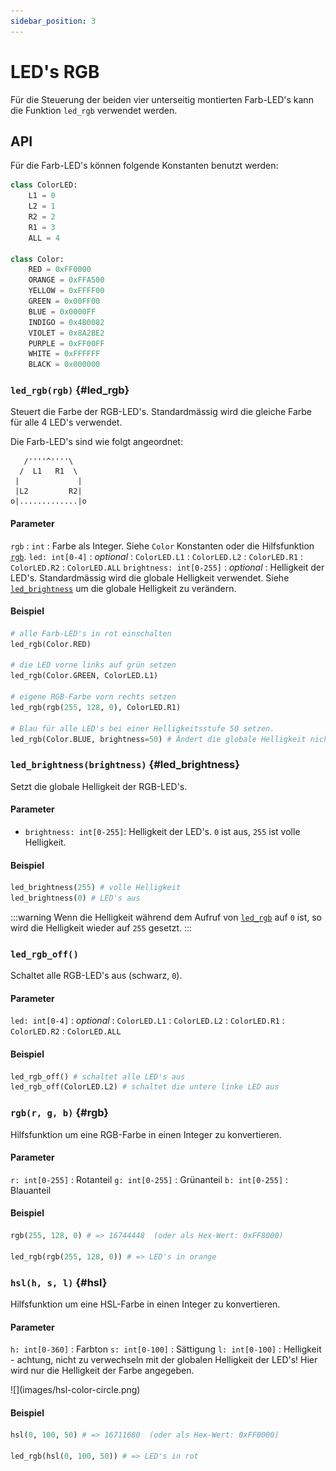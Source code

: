 ```yaml
---
sidebar_position: 3
---
```

# LED's RGB


Für die Steuerung der beiden vier unterseitig montierten Farb-LED's kann die Funktion `led_rgb` verwendet werden.

## API
Für die Farb-LED's können folgende Konstanten benutzt werden:

```py
class ColorLED:
    L1 = 0
    L2 = 1
    R2 = 2
    R1 = 3
    ALL = 4

class Color:
    RED = 0xFF0000
    ORANGE = 0xFFA500
    YELLOW = 0xFFFF00
    GREEN = 0x00FF00
    BLUE = 0x0000FF
    INDIGO = 0x4B0082
    VIOLET = 0x8A2BE2
    PURPLE = 0xFF00FF
    WHITE = 0xFFFFFF
    BLACK = 0x000000
```


### `led_rgb(rgb)` {#led_rgb}
Steuert die Farbe der RGB-LED's. Standardmässig wird die gleiche Farbe für alle 4 LED's verwendet.

Die Farb-LED's sind wie folgt angeordnet:

```
   /''''^''''\
  /  L1   R1  \
 |             |
 |L2         R2|
o|.............|o
```

#### Parameter
`rgb`
: `int`
: Farbe als Integer. Siehe `Color` Konstanten oder die Hilfsfunktion [`rgb`](#rgb).
`led: int[0-4]`
: *optional*
: `ColorLED.L1`
: `ColorLED.L2`
: `ColorLED.R1`
: `ColorLED.R2`
: `ColorLED.ALL`
`brightness: int[0-255]`
: *optional*
: Helligkeit der LED's. Standardmässig wird die globale Helligkeit verwendet. Siehe [`led_brightness`](#led_brightness) um die globale Helligkeit zu verändern.

#### Beispiel
```py
# alle Farb-LED's in rot einschalten
led_rgb(Color.RED)

# die LED vorne links auf grün setzen
led_rgb(Color.GREEN, ColorLED.L1)

# eigene RGB-Farbe vorn rechts setzen
led_rgb(rgb(255, 128, 0), ColorLED.R1)

# Blau für alle LED's bei einer Helligkeitsstufe 50 setzen.
led_rgb(Color.BLUE, brightness=50) # Ändert die globale Helligkeit nicht.
```

### `led_brightness(brightness)` {#led_brightness}
Setzt die globale Helligkeit der RGB-LED's.

#### Parameter
- `brightness: int[0-255]`: Helligkeit der LED's. `0` ist aus, `255` ist volle Helligkeit.

#### Beispiel
```py
led_brightness(255) # volle Helligkeit
led_brightness(0) # LED's aus
```

:::warning
Wenn die Helligkeit während dem Aufruf von [`led_rgb`](#led_rgb) auf `0` ist, so wird die Helligkeit wieder auf `255` gesetzt.
:::

### `led_rgb_off()`

Schaltet alle RGB-LED's aus (schwarz, `0`).

#### Parameter
`led: int[0-4]`
: *optional*
: `ColorLED.L1`
: `ColorLED.L2`
: `ColorLED.R1`
: `ColorLED.R2`
: `ColorLED.ALL`
  
#### Beispiel

```py
led_rgb_off() # schaltet alle LED's aus
led_rgb_off(ColorLED.L2) # schaltet die untere linke LED aus
```

### `rgb(r, g, b)` {#rgb}

Hilfsfunktion um eine RGB-Farbe in einen Integer zu konvertieren.

#### Parameter
`r: int[0-255]`
: Rotanteil
`g: int[0-255]`
: Grünanteil
`b: int[0-255]`
: Blauanteil

#### Beispiel

```py
rgb(255, 128, 0) # => 16744448  (oder als Hex-Wert: 0xFF8000)

led_rgb(rgb(255, 128, 0)) # => LED's in orange
```

### `hsl(h, s, l)` {#hsl}

Hilfsfunktion um eine HSL-Farbe in einen Integer zu konvertieren.

#### Parameter

`h: int[0-360]`
: Farbton
`s: int[0-100]`
: Sättigung
`l: int[0-100]`
: Helligkeit - achtung, nicht zu verwechseln mit der globalen Helligkeit der LED's! Hier wird nur die Helligkeit der Farbe angegeben.

<div style={{display: 'flex', justifyContent: 'center'}}>
<div style={{maxWidth: '220px'}}>
![](images/hsl-color-circle.png)
</div>
</div>

#### Beispiel

```py
hsl(0, 100, 50) # => 16711680  (oder als Hex-Wert: 0xFF0000)

led_rgb(hsl(0, 100, 50)) # => LED's in rot
```